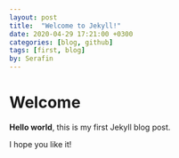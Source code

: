 ```yaml
---
layout: post
title:  "Welcome to Jekyll!"
date: 2020-04-29 17:21:00 +0300
categories: [blog, github]
tags: [first, blog]
by: Serafin
---
```


# Welcome

**Hello world**, this is my first Jekyll blog post.

I hope you like it!
